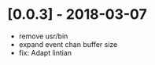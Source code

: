 
# [0.0.3] - 2018-03-07
*   remove usr/bin
*   expand event chan buffer size
*   fix: Adapt lintian

